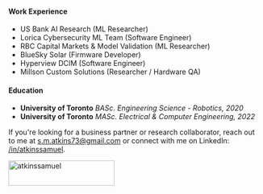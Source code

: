 #### Work Experience

- US Bank AI Research (ML Researcher)
- Lorica Cybersecurity ML Team (Software Engineer)
- RBC Capital Markets & Model Validation (ML Researcher)
- BlueSky Solar (Firmware Developer)
- Hyperview DCIM (Software Engineer)
- Millson Custom Solutions (Researcher / Hardware QA)

#### Education

- **University of Toronto** *BASc. Engineering Science - Robotics, 2020*
- **University of Toronto** *MASc. Electrical & Computer Engineering, 2022*


If you're looking for a business partner or research collaborator, reach out to me at [s.m.atkins73@gmail.com](mailto:s.m.atkins73@gmail.com) or connect with me on LinkedIn: [/in/atkinssamuel](https://www.linkedin.com/in/atkinssamuel/). 

<p><a href="https://www.buymeacoffee.com/atkinssamuel"> <img align="left" src="https://cdn.buymeacoffee.com/buttons/v2/default-yellow.png" height="50" width="210" alt="atkinssamuel" /></a></p><br><br>
